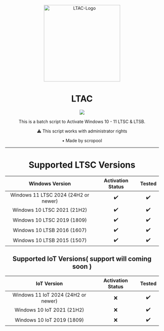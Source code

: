 <p align="center">
  <img src="https://github.com/user-attachments/assets/da70c518-e108-4060-a1d0-dc771591e6ad" alt="LTAC-Logo" width="250">
</p>

<h1 align="center">LTAC</h1>

<p align="center">
  <a href="https://github.com/scropool/LTAC">
    <img src="https://badgen.net/badge/icon/windows?icon=windows&label">
  </a>
</p>

<p align="center">This is a batch script to Activate Windows 10 - 11 LTSC & LTSB.</p>
<p align="center">⚠️ This script works with administrator rights</p>
<p align="center">• Made by scropool</p>
<hr>

<h1 align="center">Supported LTSC Versions</h1>

  |                   Windows Version                    | Activation Status | Tested  |
  |:-----------------------------------------------------:|:-----------------:|:-------:|
  |      Windows 11 LTSC 2024 (24H2 or newer)            |         ✔️         |   ✔️    |
  |      Windows 10 LTSC 2021 (21H2)                     |         ✔️         |   ✔️    |
  |      Windows 10 LTSC 2019 (1809)                     |         ✔️         |   ✔️    |
  |              Windows 10 LTSB 2016 (1607)             |         ✔️         |   ✔️    |
  |              Windows 10 LTSB 2015 (1507)             |         ✔️         |   ✔️    |

<h2 align="center">Supported IoT Versions( support will coming soon )</h2>

  |                  IoT Version                          | Activation Status | Tested  |
  |:-----------------------------------------------------:|:-----------------:|:-------:|
  |      Windows 11 IoT 2024 (24H2 or newer)             |         ❌        |   ✔️   |
  |      Windows 10 IoT 2021 (21H2)                      |         ❌        |   ✔️   |
  |      Windows 10 IoT 2019 (1809)                      |         ❌        |   ✔️   |
  
